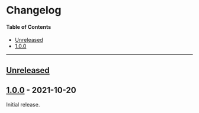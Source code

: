 # Changelog

#### Table of Contents
- [Unreleased](#unreleased)
- [1.0.0](#100---2021-10-20)

___

## [Unreleased][]

## [1.0.0][] - 2021-10-20

Initial release.

[unreleased]: https://github.com/TheQwertiest/foo_dotnet_component_host/compare/v1.0.0...HEAD
[1.0.0]: https://github.com/TheQwertiest/foo_dotnet_component_host/commits/master
